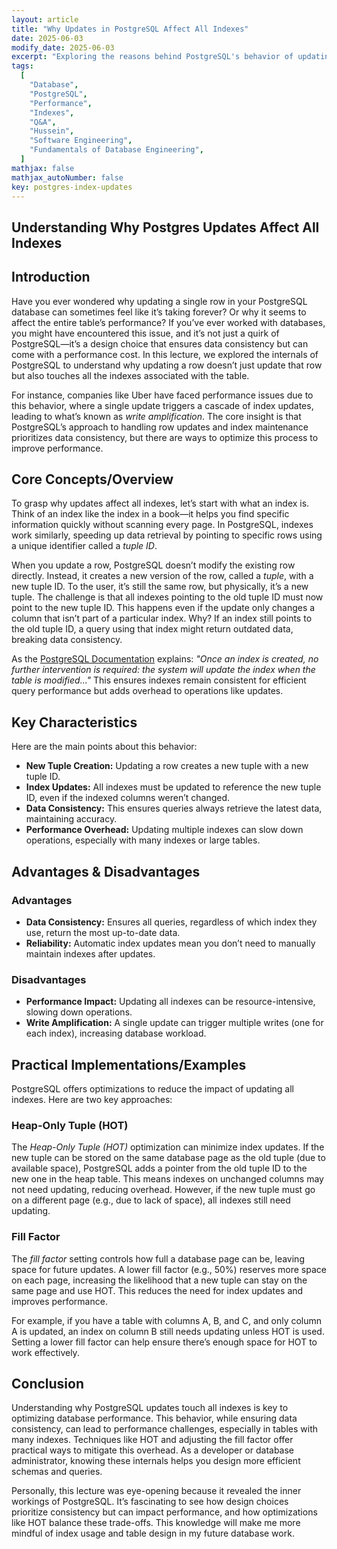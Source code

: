 ```yaml
---
layout: article
title: "Why Updates in PostgreSQL Affect All Indexes"
date: 2025-06-03
modify_date: 2025-06-03
excerpt: "Exploring the reasons behind PostgreSQL's behavior of updating all indexes during row updates and how to optimize it."
tags:
  [
    "Database",
    "PostgreSQL",
    "Performance",
    "Indexes",
    "Q&A",
    "Hussein",
    "Software Engineering",
    "Fundamentals of Database Engineering",
  ]
mathjax: false
mathjax_autoNumber: false
key: postgres-index-updates
---
```


## Understanding Why Postgres Updates Affect All Indexes

## Introduction

Have you ever wondered why updating a single row in your PostgreSQL database can sometimes feel like it’s taking forever? Or why it seems to affect the entire table’s performance? If you’ve ever worked with databases, you might have encountered this issue, and it’s not just a quirk of PostgreSQL—it’s a design choice that ensures data consistency but can come with a performance cost. In this lecture, we explored the internals of PostgreSQL to understand why updating a row doesn’t just update that row but also touches all the indexes associated with the table.

For instance, companies like Uber have faced performance issues due to this behavior, where a single update triggers a cascade of index updates, leading to what’s known as _write amplification_. The core insight is that PostgreSQL’s approach to handling row updates and index maintenance prioritizes data consistency, but there are ways to optimize this process to improve performance.

## Core Concepts/Overview

To grasp why updates affect all indexes, let’s start with what an index is. Think of an index like the index in a book—it helps you find specific information quickly without scanning every page. In PostgreSQL, indexes work similarly, speeding up data retrieval by pointing to specific rows using a unique identifier called a _tuple ID_.

When you update a row, PostgreSQL doesn’t modify the existing row directly. Instead, it creates a new version of the row, called a _tuple_, with a new tuple ID. To the user, it’s still the same row, but physically, it’s a new tuple. The challenge is that all indexes pointing to the old tuple ID must now point to the new tuple ID. This happens even if the update only changes a column that isn’t part of a particular index. Why? If an index still points to the old tuple ID, a query using that index might return outdated data, breaking data consistency.

As the [PostgreSQL Documentation](https://www.postgresql.org/docs/current/indexes-intro.html) explains: _"Once an index is created, no further intervention is required: the system will update the index when the table is modified..."_ This ensures indexes remain consistent for efficient query performance but adds overhead to operations like updates.

## Key Characteristics

Here are the main points about this behavior:

- **New Tuple Creation:** Updating a row creates a new tuple with a new tuple ID.
- **Index Updates:** All indexes must be updated to reference the new tuple ID, even if the indexed columns weren’t changed.
- **Data Consistency:** This ensures queries always retrieve the latest data, maintaining accuracy.
- **Performance Overhead:** Updating multiple indexes can slow down operations, especially with many indexes or large tables.

## Advantages & Disadvantages

### Advantages

- **Data Consistency:** Ensures all queries, regardless of which index they use, return the most up-to-date data.
- **Reliability:** Automatic index updates mean you don’t need to manually maintain indexes after updates.

### Disadvantages

- **Performance Impact:** Updating all indexes can be resource-intensive, slowing down operations.
- **Write Amplification:** A single update can trigger multiple writes (one for each index), increasing database workload.

## Practical Implementations/Examples

PostgreSQL offers optimizations to reduce the impact of updating all indexes. Here are two key approaches:

### Heap-Only Tuple (HOT)

The _Heap-Only Tuple (HOT)_ optimization can minimize index updates. If the new tuple can be stored on the same database page as the old tuple (due to available space), PostgreSQL adds a pointer from the old tuple ID to the new one in the heap table. This means indexes on unchanged columns may not need updating, reducing overhead. However, if the new tuple must go on a different page (e.g., due to lack of space), all indexes still need updating.

### Fill Factor

The _fill factor_ setting controls how full a database page can be, leaving space for future updates. A lower fill factor (e.g., 50%) reserves more space on each page, increasing the likelihood that a new tuple can stay on the same page and use HOT. This reduces the need for index updates and improves performance.

For example, if you have a table with columns A, B, and C, and only column A is updated, an index on column B still needs updating unless HOT is used. Setting a lower fill factor can help ensure there’s enough space for HOT to work effectively.

## Conclusion

Understanding why PostgreSQL updates touch all indexes is key to optimizing database performance. This behavior, while ensuring data consistency, can lead to performance challenges, especially in tables with many indexes. Techniques like HOT and adjusting the fill factor offer practical ways to mitigate this overhead. As a developer or database administrator, knowing these internals helps you design more efficient schemas and queries.

Personally, this lecture was eye-opening because it revealed the inner workings of PostgreSQL. It’s fascinating to see how design choices prioritize consistency but can impact performance, and how optimizations like HOT balance these trade-offs. This knowledge will make me more mindful of index usage and table design in my future database work.
